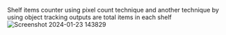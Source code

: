 Shelf items counter using pixel count technique and  another technique by using object tracking 
outputs are total items in each shelf
![Screenshot 2024-01-23 143829](https://github.com/MagupalliMonika/cv_project/assets/157418122/c508d299-7361-447b-badd-d9763f3a6f0e)
